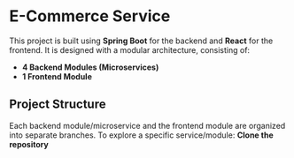 # E-Commerce Service

This project is built using **Spring Boot** for the backend and **React** for the frontend. It is designed with a modular architecture, consisting of:

- **4 Backend Modules (Microservices)**
- **1 Frontend Module**

## Project Structure

Each backend module/microservice and the frontend module are organized into separate branches. To explore a specific service/module: **Clone the repository**
  
